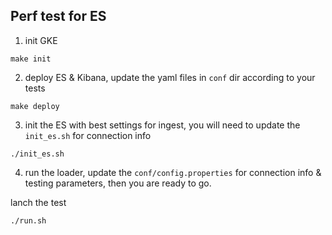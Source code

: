 ## Perf test for ES

1. init GKE

```
make init
```

2. deploy ES & Kibana, update the yaml files in `conf` dir according to your tests

```
make deploy
```

3. init the ES with best settings for ingest, you will need to update the `init_es.sh` for connection info

```
./init_es.sh
```

4. run the loader, update the `conf/config.properties` for connection info & testing parameters, then you are ready to go. 

lanch the test

```
./run.sh
```
